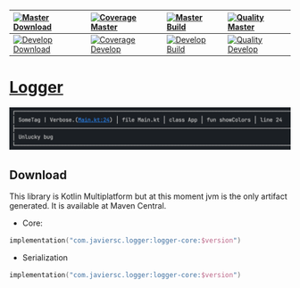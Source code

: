 | [![Master Download](https://img.shields.io/maven-central/v/com.javiersc.logger/logger-core?label=Master)](https://repo1.maven.org/maven2/com/javiersc/logger/logger-core/)                                                                          | [![Coverage Master](https://img.shields.io/codecov/c/github/JavierSegoviaCordoba/logger/master?label=Coverage&logo=codecov&logoColor=white)](https://codecov.io/gh/JavierSegoviaCordoba/logger/branch/master)    | [![Master Build](https://img.shields.io/github/workflow/status/JavierSegoviaCordoba/logger/Master/master?label=Build&logo=GitHub)](https://github.com/JavierSegoviaCordoba/logger/actions?query=workflow%3AMaster/master)      | [![Quality Master](https://img.shields.io/codacy/grade/e20e41eefb2a439b9ba2b0ddb9b4bac1/master?label=Code%20quality&logo=codacy&logoColor=white)](https://app.codacy.com/gh/JavierSegoviaCordoba/logger/dashboard?branch=master)    |
| :-------------------------------------------------------------------------------------------------------------------------------------------------------------------------------------------------------------------------------------------------- | :--------------------------------------------------------------------------------------------------------------------------------------------------------------------------------------------------------------- | :----------------------------------------------------------------------------------------------------------------------------------------------------------------------------------------------------------------------------- | :-----------------------------------------------------------------------------------------------------------------------------------------------------------------------------------------------------------------------------------|
| [![Develop Download](https://img.shields.io/nexus/s/com.javiersc.logger/logger-core?server=https%3A%2F%2Foss.sonatype.org%2F&label=Develop&color=orange)](https://oss.sonatype.org/content/repositories/snapshots/com/javiersc/logger/logger-core/) | [![Coverage Develop](https://img.shields.io/codecov/c/github/JavierSegoviaCordoba/logger/develop?label=Coverage&logo=codecov&logoColor=white)](https://codecov.io/gh/JavierSegoviaCordoba/logger/branch/develop) | [![Develop Build](https://img.shields.io/github/workflow/status/JavierSegoviaCordoba/logger/Develop/develop?label=Build&logo=GitHub)](https://github.com/JavierSegoviaCordoba/logger/actions?query=workflow%3ADevelop/develop) | [![Quality Develop](https://img.shields.io/codacy/grade/e20e41eefb2a439b9ba2b0ddb9b4bac1/develop?label=Code%20quality&logo=codacy&logoColor=white)](https://app.codacy.com/gh/JavierSegoviaCordoba/logger/dashboard?branch=develop) |



# [Logger](/logger-core/src/commonMain/kotlin)
![logV-1](/docs/src/orchid/resources/screenshots/log_v_1.png)

## Download

This library is Kotlin Multiplatform but at this moment jvm is the only artifact generated. It is
available at Maven Central.

- Core:

```kotlin
implementation("com.javiersc.logger:logger-core:$version")
```

- Serialization

```kotlin
implementation("com.javiersc.logger:logger-core:$version")
```
